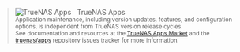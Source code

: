 &NewLine;

<blockquote class="gdoc-hint caution">
  <div class="gdoc-hint__title flex align-center">
    <img src="/favicon/TN-favicon-32x32.png" alt="TrueNAS Apps" title="TrueNAS Apps" style="padding-right:.75rem;"></img>TrueNAS Apps
  </div>
  <div class="gdoc-hint__text" style="font-size:smaller;">
  Application maintenance, including version updates, features, and configuration options, is independent from TrueNAS version release cycles.<br>
  See documentation and resources at the <a href="https://apps.truenas.com/">TrueNAS Apps Market</a> and the <a href="https://github.com/truenas/apps/issues/">truenas/apps</a> repository issues tracker for more information.
  </div>
</blockquote>

